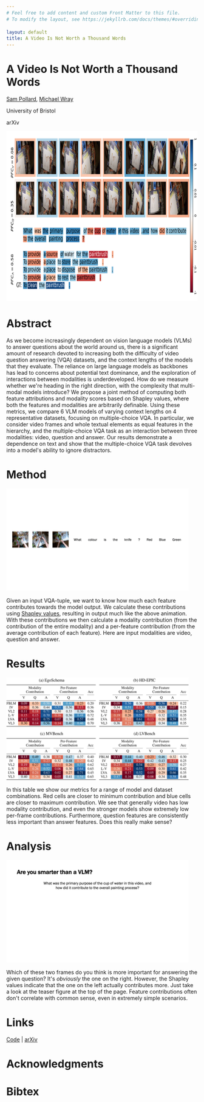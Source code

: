 ```yaml
---
# Feel free to add content and custom Front Matter to this file.
# To modify the layout, see https://jekyllrb.com/docs/themes/#overriding-theme-defaults

layout: default
title: A Video Is Not Worth a Thousand Words
---
```


# A Video Is Not Worth a Thousand Words

[Sam Pollard](https://sjpollard.github.io), [Michael Wray](https://mwray.github.io)

University of Bristol

arXiv

<img src="assets/intro.png" width="922" height="448"/>

# Abstract

As we become increasingly dependent on vision language models (VLMs) to answer questions about the world around us, there is a significant amount of research devoted to increasing both the difficulty of video question answering (VQA) datasets, and the context lengths of the models that they evaluate. The reliance on large language models as backbones has lead to concerns about potential text dominance, and the exploration of interactions between modalities is underdeveloped. How do we measure whether we're heading in the right direction, with the complexity that multi-modal models introduce? We propose a joint method of computing both feature attributions and modality scores based on Shapley values, where both the features and modalities are arbitrarily definable. Using these metrics, we compare 6 VLM models of varying context lengths on 4 representative datasets, focusing on multiple-choice VQA. In particular, we consider video frames and whole textual elements as equal features in the hierarchy, and the multiple-choice VQA task as an interaction between three modalities: video, question and answer. Our results demonstrate a dependence on text and show that the multiple-choice VQA task devolves into a model's ability to ignore distractors.

# Method

<img src="assets/method.gif" width="480" height="270"/>

Given an input VQA-tuple, we want to know how much each feature contributes towards the model output. We calculate these contributions using [Shapley values](https://en.wikipedia.org/wiki/Shapley_value), resulting in output much like the above animation. With these contributions we then calculate a modality contribution (from the contribution of the entire modality) and a per-feature contribution (from the average contribution of each feature). Here are input modalities are video, question and answer.

# Results

<img src="assets/table.png" width="480" height="270"/>

In this table we show our metrics for a range of model and dataset combinations. Red cells are closer to minimum contribution and blue cells are closer to maximum contribution. We see that generally video has low modality contribution, and even the stronger models show extremely low per-frame contributions. Furthermore, question features are consistently less important than answer features. Does this really make sense?

# Analysis

<img src="assets/smarter_than_a_vlm.gif" width="480" height="270"/>

Which of these two frames do you think is more important for answering the given question? It's *obviously* the one on the right. However, the Shapley values indicate that the one on the left actually contributes more. Just take a look at the teaser figure at the top of the page. Feature contributions often don't correlate with common sense, even in extremely simple scenarios.


# Links
[Code](https://github.com/sjpollard/a-video-is-not-worth-a-thousand-words) | [arXiv]()

# Acknowledgments

# Bibtex

```

```

